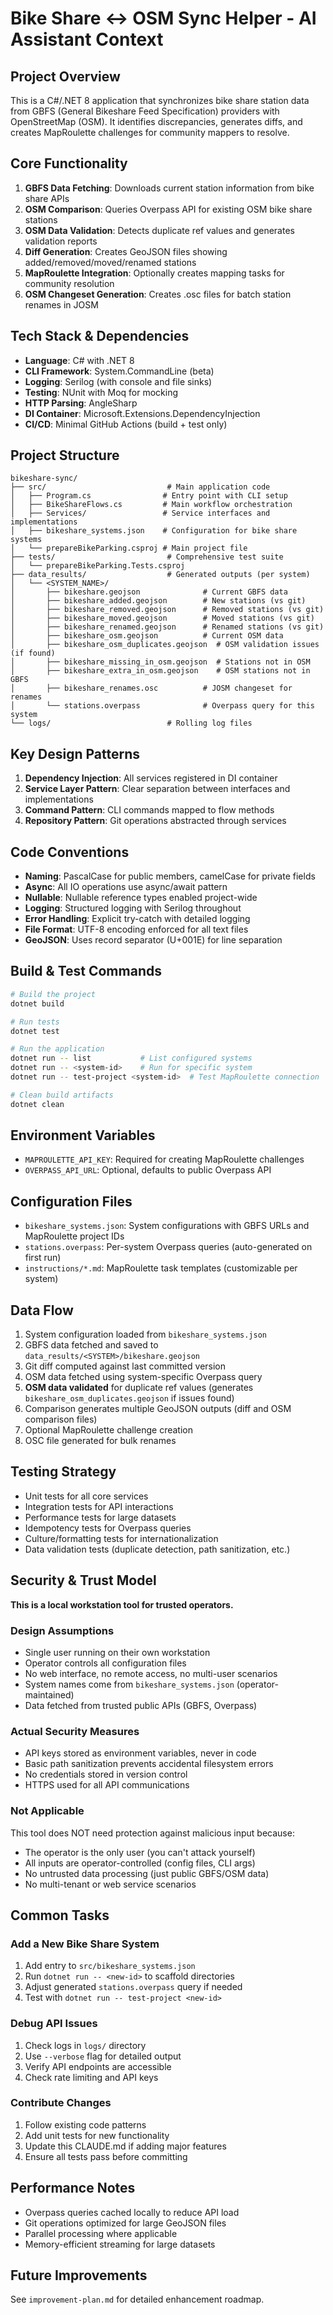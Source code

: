 # Bike Share ↔ OSM Sync Helper - AI Assistant Context

## Project Overview
This is a C#/.NET 8 application that synchronizes bike share station data from GBFS (General Bikeshare Feed Specification) providers with OpenStreetMap (OSM). It identifies discrepancies, generates diffs, and creates MapRoulette challenges for community mappers to resolve.

## Core Functionality
1. **GBFS Data Fetching**: Downloads current station information from bike share APIs
2. **OSM Comparison**: Queries Overpass API for existing OSM bike share stations
3. **OSM Data Validation**: Detects duplicate ref values and generates validation reports
4. **Diff Generation**: Creates GeoJSON files showing added/removed/moved/renamed stations
5. **MapRoulette Integration**: Optionally creates mapping tasks for community resolution
6. **OSM Changeset Generation**: Creates .osc files for batch station renames in JOSM

## Tech Stack & Dependencies
- **Language**: C# with .NET 8
- **CLI Framework**: System.CommandLine (beta)
- **Logging**: Serilog (with console and file sinks)
- **Testing**: NUnit with Moq for mocking
- **HTTP Parsing**: AngleSharp
- **DI Container**: Microsoft.Extensions.DependencyInjection
- **CI/CD**: Minimal GitHub Actions (build + test only)

## Project Structure
```
bikeshare-sync/
├── src/                           # Main application code
│   ├── Program.cs                # Entry point with CLI setup
│   ├── BikeShareFlows.cs         # Main workflow orchestration
│   ├── Services/                 # Service interfaces and implementations
│   ├── bikeshare_systems.json    # Configuration for bike share systems
│   └── prepareBikeParking.csproj # Main project file
├── tests/                         # Comprehensive test suite
│   └── prepareBikeParking.Tests.csproj
├── data_results/                  # Generated outputs (per system)
│   └── <SYSTEM_NAME>/
│       ├── bikeshare.geojson              # Current GBFS data
│       ├── bikeshare_added.geojson        # New stations (vs git)
│       ├── bikeshare_removed.geojson      # Removed stations (vs git)
│       ├── bikeshare_moved.geojson        # Moved stations (vs git)
│       ├── bikeshare_renamed.geojson      # Renamed stations (vs git)
│       ├── bikeshare_osm.geojson          # Current OSM data
│       ├── bikeshare_osm_duplicates.geojson  # OSM validation issues (if found)
│       ├── bikeshare_missing_in_osm.geojson  # Stations not in OSM
│       ├── bikeshare_extra_in_osm.geojson    # OSM stations not in GBFS
│       ├── bikeshare_renames.osc          # JOSM changeset for renames
│       └── stations.overpass              # Overpass query for this system
└── logs/                          # Rolling log files

```

## Key Design Patterns
1. **Dependency Injection**: All services registered in DI container
2. **Service Layer Pattern**: Clear separation between interfaces and implementations
3. **Command Pattern**: CLI commands mapped to flow methods
4. **Repository Pattern**: Git operations abstracted through services

## Code Conventions
- **Naming**: PascalCase for public members, camelCase for private fields
- **Async**: All IO operations use async/await pattern
- **Nullable**: Nullable reference types enabled project-wide
- **Logging**: Structured logging with Serilog throughout
- **Error Handling**: Explicit try-catch with detailed logging
- **File Format**: UTF-8 encoding enforced for all text files
- **GeoJSON**: Uses record separator (U+001E) for line separation

## Build & Test Commands
```bash
# Build the project
dotnet build

# Run tests
dotnet test

# Run the application
dotnet run -- list           # List configured systems
dotnet run -- <system-id>    # Run for specific system
dotnet run -- test-project <system-id>  # Test MapRoulette connection

# Clean build artifacts
dotnet clean
```

## Environment Variables
- `MAPROULETTE_API_KEY`: Required for creating MapRoulette challenges
- `OVERPASS_API_URL`: Optional, defaults to public Overpass API

## Configuration Files
- `bikeshare_systems.json`: System configurations with GBFS URLs and MapRoulette project IDs
- `stations.overpass`: Per-system Overpass queries (auto-generated on first run)
- `instructions/*.md`: MapRoulette task templates (customizable per system)

## Data Flow
1. System configuration loaded from `bikeshare_systems.json`
2. GBFS data fetched and saved to `data_results/<SYSTEM>/bikeshare.geojson`
3. Git diff computed against last committed version
4. OSM data fetched using system-specific Overpass query
5. **OSM data validated** for duplicate ref values (generates `bikeshare_osm_duplicates.geojson` if issues found)
6. Comparison generates multiple GeoJSON outputs (diff and OSM comparison files)
7. Optional MapRoulette challenge creation
8. OSC file generated for bulk renames

## Testing Strategy
- Unit tests for all core services
- Integration tests for API interactions
- Performance tests for large datasets
- Idempotency tests for Overpass queries
- Culture/formatting tests for internationalization
- Data validation tests (duplicate detection, path sanitization, etc.)

## Security & Trust Model

**This is a local workstation tool for trusted operators.**

### Design Assumptions
- Single user running on their own workstation
- Operator controls all configuration files
- No web interface, no remote access, no multi-user scenarios
- System names come from `bikeshare_systems.json` (operator-maintained)
- Data fetched from trusted public APIs (GBFS, Overpass)

### Actual Security Measures
- API keys stored as environment variables, never in code
- Basic path sanitization prevents accidental filesystem errors
- No credentials stored in version control
- HTTPS used for all API communications

### Not Applicable
This tool does NOT need protection against malicious input because:
- The operator is the only user (you can't attack yourself)
- All inputs are operator-controlled (config files, CLI args)
- No untrusted data processing (just public GBFS/OSM data)
- No multi-tenant or web service scenarios

## Common Tasks

### Add a New Bike Share System
1. Add entry to `src/bikeshare_systems.json`
2. Run `dotnet run -- <new-id>` to scaffold directories
3. Adjust generated `stations.overpass` query if needed
4. Test with `dotnet run -- test-project <new-id>`

### Debug API Issues
1. Check logs in `logs/` directory
2. Use `--verbose` flag for detailed output
3. Verify API endpoints are accessible
4. Check rate limiting and API keys

### Contribute Changes
1. Follow existing code patterns
2. Add unit tests for new functionality
3. Update this CLAUDE.md if adding major features
4. Ensure all tests pass before committing

## Performance Notes
- Overpass queries cached locally to reduce API load
- Git operations optimized for large GeoJSON files
- Parallel processing where applicable
- Memory-efficient streaming for large datasets

## Future Improvements
See `improvement-plan.md` for detailed enhancement roadmap.
